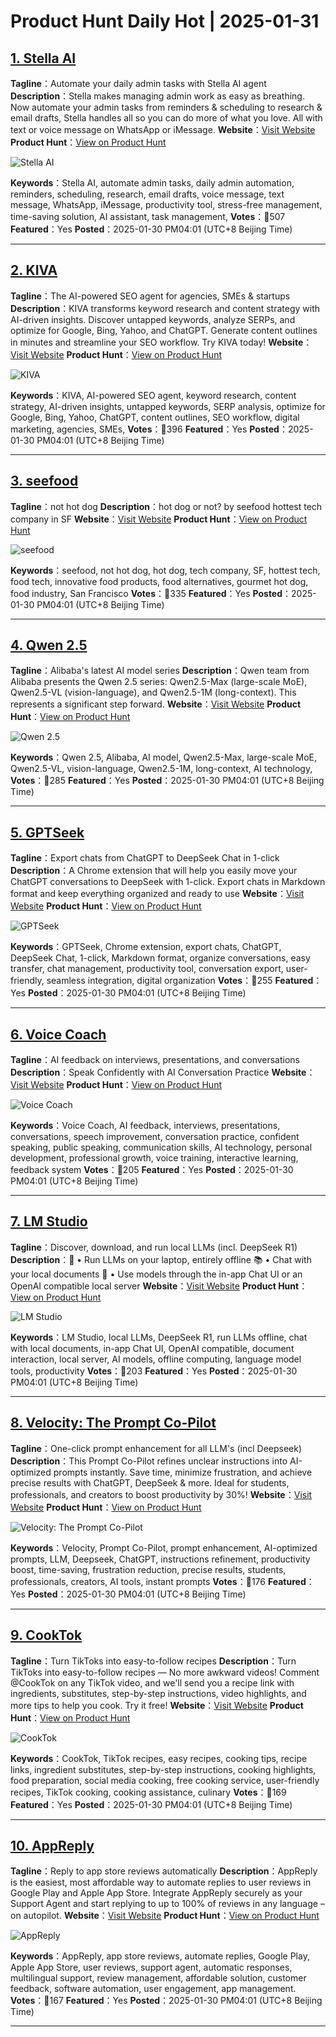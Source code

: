 # Product Hunt Daily Hot | 2025-01-31

## [1. Stella AI](https://www.producthunt.com/posts/stella-ai-2?utm_campaign=producthunt-api&utm_medium=api-v2&utm_source=Application%3A+phtrends+%28ID%3A+147529%29)
**Tagline**：Automate your daily admin tasks with Stella AI agent 
**Description**：Stella makes managing admin work as easy as breathing. Now automate your admin tasks from reminders & scheduling to research & email drafts, Stella handles all so you can do more of what you love. All with text or voice message on WhatsApp or iMessage.
**Website**：[Visit Website](https://www.producthunt.com/r/T7MRD4LRMR4ZKW?utm_campaign=producthunt-api&utm_medium=api-v2&utm_source=Application%3A+phtrends+%28ID%3A+147529%29)
**Product Hunt**：[View on Product Hunt](https://www.producthunt.com/posts/stella-ai-2?utm_campaign=producthunt-api&utm_medium=api-v2&utm_source=Application%3A+phtrends+%28ID%3A+147529%29)

![Stella AI](https://ph-files.imgix.net/a0c594ca-fd02-403c-802c-b40bb062292f.png?auto=format&fit=crop&frame=1&h=512&w=1024)

**Keywords**：Stella AI, automate admin tasks, daily admin automation, reminders, scheduling, research, email drafts, voice message, text message, WhatsApp, iMessage, productivity tool, stress-free management, time-saving solution, AI assistant, task management,
**Votes**：🔺507
**Featured**：Yes
**Posted**：2025-01-30 PM04:01 (UTC+8 Beijing Time)

---

## [2. KIVA ](https://www.producthunt.com/posts/kiva-3?utm_campaign=producthunt-api&utm_medium=api-v2&utm_source=Application%3A+phtrends+%28ID%3A+147529%29)
**Tagline**：The AI-powered SEO agent for agencies, SMEs & startups
**Description**：KIVA transforms keyword research and content strategy with AI-driven insights. Discover untapped keywords, analyze SERPs, and optimize for Google, Bing, Yahoo, and ChatGPT. Generate content outlines in minutes and streamline your SEO workflow. Try KIVA today!
**Website**：[Visit Website](https://www.producthunt.com/r/FMWB7PIMPPPJTG?utm_campaign=producthunt-api&utm_medium=api-v2&utm_source=Application%3A+phtrends+%28ID%3A+147529%29)
**Product Hunt**：[View on Product Hunt](https://www.producthunt.com/posts/kiva-3?utm_campaign=producthunt-api&utm_medium=api-v2&utm_source=Application%3A+phtrends+%28ID%3A+147529%29)

![KIVA ](https://ph-files.imgix.net/fce5d0d0-7261-4fe4-ad82-a9dbe66268d4.jpeg?auto=format&fit=crop&frame=1&h=512&w=1024)

**Keywords**：KIVA, AI-powered SEO agent, keyword research, content strategy, AI-driven insights, untapped keywords, SERP analysis, optimize for Google, Bing, Yahoo, ChatGPT, content outlines, SEO workflow, digital marketing, agencies, SMEs,
**Votes**：🔺396
**Featured**：Yes
**Posted**：2025-01-30 PM04:01 (UTC+8 Beijing Time)

---

## [3. seefood](https://www.producthunt.com/posts/seefood?utm_campaign=producthunt-api&utm_medium=api-v2&utm_source=Application%3A+phtrends+%28ID%3A+147529%29)
**Tagline**：not hot dog
**Description**：hot dog or not? by seefood hottest tech company in SF
**Website**：[Visit Website](https://www.producthunt.com/r/AD2EMERSOEQWVB?utm_campaign=producthunt-api&utm_medium=api-v2&utm_source=Application%3A+phtrends+%28ID%3A+147529%29)
**Product Hunt**：[View on Product Hunt](https://www.producthunt.com/posts/seefood?utm_campaign=producthunt-api&utm_medium=api-v2&utm_source=Application%3A+phtrends+%28ID%3A+147529%29)

![seefood](https://ph-files.imgix.net/24e4331c-2879-4d64-a5b4-7a442d69782f.png?auto=format&fit=crop&frame=1&h=512&w=1024)

**Keywords**：seefood, not hot dog, hot dog, tech company, SF, hottest tech, food tech, innovative food products, food alternatives, gourmet hot dog, food industry, San Francisco
**Votes**：🔺335
**Featured**：Yes
**Posted**：2025-01-30 PM04:01 (UTC+8 Beijing Time)

---

## [4. Qwen 2.5](https://www.producthunt.com/posts/qwen-2-5?utm_campaign=producthunt-api&utm_medium=api-v2&utm_source=Application%3A+phtrends+%28ID%3A+147529%29)
**Tagline**：Alibaba's latest AI model series
**Description**：Qwen team from Alibaba presents the Qwen 2.5 series: Qwen2.5-Max (large-scale MoE), Qwen2.5-VL (vision-language), and Qwen2.5-1M (long-context). This represents a significant step forward.
**Website**：[Visit Website](https://www.producthunt.com/r/STOWJCEFL3EFUL?utm_campaign=producthunt-api&utm_medium=api-v2&utm_source=Application%3A+phtrends+%28ID%3A+147529%29)
**Product Hunt**：[View on Product Hunt](https://www.producthunt.com/posts/qwen-2-5?utm_campaign=producthunt-api&utm_medium=api-v2&utm_source=Application%3A+phtrends+%28ID%3A+147529%29)

![Qwen 2.5](https://ph-files.imgix.net/6ae592d6-8550-4d2e-9c12-9584d6caac41.png?auto=format&fit=crop&frame=1&h=512&w=1024)

**Keywords**：Qwen 2.5, Alibaba, AI model, Qwen2.5-Max, large-scale MoE, Qwen2.5-VL, vision-language, Qwen2.5-1M, long-context, AI technology,
**Votes**：🔺285
**Featured**：Yes
**Posted**：2025-01-30 PM04:01 (UTC+8 Beijing Time)

---

## [5. GPTSeek](https://www.producthunt.com/posts/gptseek-2?utm_campaign=producthunt-api&utm_medium=api-v2&utm_source=Application%3A+phtrends+%28ID%3A+147529%29)
**Tagline**：Export chats from ChatGPT to DeepSeek Chat in 1-click 
**Description**：A Chrome extension that will help you easily move your ChatGPT conversations to DeepSeek with 1-click. Export chats in Markdown format and keep everything organized and ready to use
**Website**：[Visit Website](https://www.producthunt.com/r/UWHSOILW2ZJKU4?utm_campaign=producthunt-api&utm_medium=api-v2&utm_source=Application%3A+phtrends+%28ID%3A+147529%29)
**Product Hunt**：[View on Product Hunt](https://www.producthunt.com/posts/gptseek-2?utm_campaign=producthunt-api&utm_medium=api-v2&utm_source=Application%3A+phtrends+%28ID%3A+147529%29)

![GPTSeek](https://ph-files.imgix.net/040a3bc4-37df-41f3-b5ab-29e6e8743f2b.jpeg?auto=format&fit=crop&frame=1&h=512&w=1024)

**Keywords**：GPTSeek, Chrome extension, export chats, ChatGPT, DeepSeek Chat, 1-click, Markdown format, organize conversations, easy transfer, chat management, productivity tool, conversation export, user-friendly, seamless integration, digital organization
**Votes**：🔺255
**Featured**：Yes
**Posted**：2025-01-30 PM04:01 (UTC+8 Beijing Time)

---

## [6. Voice Coach](https://www.producthunt.com/posts/voice-coach?utm_campaign=producthunt-api&utm_medium=api-v2&utm_source=Application%3A+phtrends+%28ID%3A+147529%29)
**Tagline**：AI feedback on interviews, presentations, and conversations
**Description**：Speak Confidently with AI Conversation Practice
**Website**：[Visit Website](https://www.producthunt.com/r/2FB6EK3VNNIDH6?utm_campaign=producthunt-api&utm_medium=api-v2&utm_source=Application%3A+phtrends+%28ID%3A+147529%29)
**Product Hunt**：[View on Product Hunt](https://www.producthunt.com/posts/voice-coach?utm_campaign=producthunt-api&utm_medium=api-v2&utm_source=Application%3A+phtrends+%28ID%3A+147529%29)

![Voice Coach](https://ph-files.imgix.net/e5c1e5f6-a781-4ecd-a436-70ba63298a74.png?auto=format&fit=crop&frame=1&h=512&w=1024)

**Keywords**：Voice Coach, AI feedback, interviews, presentations, conversations, speech improvement, conversation practice, confident speaking, public speaking, communication skills, AI technology, personal development, professional growth, voice training, interactive learning, feedback system
**Votes**：🔺205
**Featured**：Yes
**Posted**：2025-01-30 PM04:01 (UTC+8 Beijing Time)

---

## [7. LM Studio](https://www.producthunt.com/posts/lm-studio-2?utm_campaign=producthunt-api&utm_medium=api-v2&utm_source=Application%3A+phtrends+%28ID%3A+147529%29)
**Tagline**：Discover, download, and run local LLMs (incl. DeepSeek R1)
**Description**：🤖 • Run LLMs on your laptop, entirely offline 📚 • Chat with your local documents 👾 • Use models through the in-app Chat UI or an OpenAI compatible local server
**Website**：[Visit Website](https://www.producthunt.com/r/RW6S5LI4VRY5NA?utm_campaign=producthunt-api&utm_medium=api-v2&utm_source=Application%3A+phtrends+%28ID%3A+147529%29)
**Product Hunt**：[View on Product Hunt](https://www.producthunt.com/posts/lm-studio-2?utm_campaign=producthunt-api&utm_medium=api-v2&utm_source=Application%3A+phtrends+%28ID%3A+147529%29)

![LM Studio](https://ph-files.imgix.net/ab8e0ad3-fbdb-407f-ab78-ca2ed4f0ea20.png?auto=format&fit=crop&frame=1&h=512&w=1024)

**Keywords**：LM Studio, local LLMs, DeepSeek R1, run LLMs offline, chat with local documents, in-app Chat UI, OpenAI compatible, document interaction, local server, AI models, offline computing, language model tools, productivity
**Votes**：🔺203
**Featured**：Yes
**Posted**：2025-01-30 PM04:01 (UTC+8 Beijing Time)

---

## [8. Velocity: The Prompt Co-Pilot](https://www.producthunt.com/posts/velocity-the-prompt-co-pilot?utm_campaign=producthunt-api&utm_medium=api-v2&utm_source=Application%3A+phtrends+%28ID%3A+147529%29)
**Tagline**：One-click prompt enhancement for all LLM's (incl Deepseek)
**Description**：This Prompt Co-Pilot refines unclear instructions into AI-optimized prompts instantly. Save time, minimize frustration, and achieve precise results with ChatGPT, DeepSeek & more. Ideal for students, professionals, and creators to boost productivity by 30%!
**Website**：[Visit Website](https://www.producthunt.com/r/4Z3FL44PU7EY6L?utm_campaign=producthunt-api&utm_medium=api-v2&utm_source=Application%3A+phtrends+%28ID%3A+147529%29)
**Product Hunt**：[View on Product Hunt](https://www.producthunt.com/posts/velocity-the-prompt-co-pilot?utm_campaign=producthunt-api&utm_medium=api-v2&utm_source=Application%3A+phtrends+%28ID%3A+147529%29)

![Velocity: The Prompt Co-Pilot](https://ph-files.imgix.net/44e06252-a280-4b34-a7da-d50fd562d097.png?auto=format&fit=crop&frame=1&h=512&w=1024)

**Keywords**：Velocity, Prompt Co-Pilot, prompt enhancement, AI-optimized prompts, LLM, Deepseek, ChatGPT, instructions refinement, productivity boost, time-saving, frustration reduction, precise results, students, professionals, creators, AI tools, instant prompts
**Votes**：🔺176
**Featured**：Yes
**Posted**：2025-01-30 PM04:01 (UTC+8 Beijing Time)

---

## [9. CookTok](https://www.producthunt.com/posts/cooktok?utm_campaign=producthunt-api&utm_medium=api-v2&utm_source=Application%3A+phtrends+%28ID%3A+147529%29)
**Tagline**：Turn TikToks into easy-to-follow recipes
**Description**：Turn TikToks into easy-to-follow recipes — No more awkward videos! Comment @CookTok on any TikTok video, and we'll send you a recipe link with ingredients, substitutes, step-by-step instructions, video highlights, and more tips to help you cook. Try it free!
**Website**：[Visit Website](https://www.producthunt.com/r/QGSKOK5XJKOZO3?utm_campaign=producthunt-api&utm_medium=api-v2&utm_source=Application%3A+phtrends+%28ID%3A+147529%29)
**Product Hunt**：[View on Product Hunt](https://www.producthunt.com/posts/cooktok?utm_campaign=producthunt-api&utm_medium=api-v2&utm_source=Application%3A+phtrends+%28ID%3A+147529%29)

![CookTok](https://ph-files.imgix.net/321a0bfd-3906-41ea-b2a5-450ad6ac20dd.png?auto=format&fit=crop&frame=1&h=512&w=1024)

**Keywords**：CookTok, TikTok recipes, easy recipes, cooking tips, recipe links, ingredient substitutes, step-by-step instructions, cooking highlights, food preparation, social media cooking, free cooking service, user-friendly recipes, TikTok cooking, cooking assistance, culinary
**Votes**：🔺169
**Featured**：Yes
**Posted**：2025-01-30 PM04:01 (UTC+8 Beijing Time)

---

## [10. AppReply](https://www.producthunt.com/posts/appreply?utm_campaign=producthunt-api&utm_medium=api-v2&utm_source=Application%3A+phtrends+%28ID%3A+147529%29)
**Tagline**：Reply to app store reviews automatically
**Description**：AppReply is the easiest, most affordable way to automate replies to user reviews in Google Play and Apple App Store. Integrate AppReply securely as your Support Agent and start replying to up to 100% of reviews in any language – on autopilot.
**Website**：[Visit Website](https://www.producthunt.com/r/JB4RLIXECWQAPL?utm_campaign=producthunt-api&utm_medium=api-v2&utm_source=Application%3A+phtrends+%28ID%3A+147529%29)
**Product Hunt**：[View on Product Hunt](https://www.producthunt.com/posts/appreply?utm_campaign=producthunt-api&utm_medium=api-v2&utm_source=Application%3A+phtrends+%28ID%3A+147529%29)

![AppReply](https://ph-files.imgix.net/ade7c0a0-29fa-4170-998c-66cd71c105ee.png?auto=format&fit=crop&frame=1&h=512&w=1024)

**Keywords**：AppReply, app store reviews, automate replies, Google Play, Apple App Store, user reviews, support agent, automatic responses, multilingual support, review management, affordable solution, customer feedback, software automation, user engagement, app management.
**Votes**：🔺167
**Featured**：Yes
**Posted**：2025-01-30 PM04:01 (UTC+8 Beijing Time)

---

